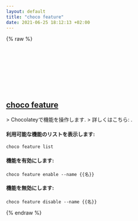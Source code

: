 ```yaml
---
layout: default
title: "choco feature"
date: 2021-06-25 18:12:13 +02:00
---
```

{% raw %}
<h2 id="choco-feature">
  <a href="/ja/windows/choco-feature.html">choco feature</a> <a href="#choco-feature"><svg class="icon">
    <use href="/assets/images/unicode_sprite.svg#link" />
  </svg></a>
</h2>
> Chocolateyで機能を操作します.
> 詳しくはこちら: <https://chocolatey.org/docs/commands-feature>.

#### 利用可能な機能のリストを表示します:
```shell
choco feature list
```
#### 機能を有効にします:
```shell
choco feature enable --name {{名}}
```
#### 機能を無効にします:
```shell
choco feature disable --name {{名}}
```
{% endraw %}